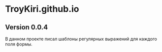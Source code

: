 # TroyKiri.github.io
Version 0.0.4
---
В данном проекте писал шаблоны регулярных выражений для каждого поля формы.


